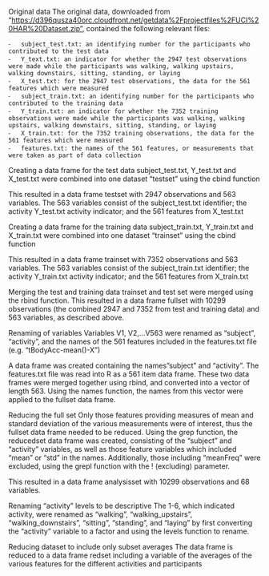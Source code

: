 
Original data
The original data, downloaded from “https://d396qusza40orc.cloudfront.net/getdata%2Fprojectfiles%2FUCI%20HAR%20Dataset.zip”, contained the following relevant files:

	⁃	subject_test.txt: an identifying number for the participants who contributed to the test data
	⁃	Y_text.txt: an indicator for whether the 2947 test observations were made while the participants was walking, walking upstairs, walking downstairs, sitting, standing, or laying
	⁃	X_test.txt: for the 2947 test observations, the data for the 561 features which were measured
	⁃	subject_train.txt: an identifying number for the participants who contributed to the training data
	⁃	Y_train.txt: an indicator for whether the 7352 training observations were made while the participants was walking, walking upstairs, walking downstairs, sitting, standing, or laying
	⁃	X_train.txt: for the 7352 training observations, the data for the 561 features which were measured
	⁃	features.txt: the names of the 561 features, or measurements that were taken as part of data collection

Creating a data frame for the test data
subject_test.txt, Y_test.txt and X_test.txt were combined into one dataset “testset” using the cbind function

This resulted in a data frame testset with 2947 observations and 563 variables. 
The 563 variables consist of the subject_test.txt identifier; the activity Y_test.txt activity indicator; and the 561 features from X_test.txt

Creating a data frame for the training data
subject_train.txt, Y_train.txt and X_train.txt were combined into one dataset “trainset” using the cbind function

This resulted in a data frame trainset with 7352 observations and 563 variables. 
The 563 variables consist of the subject_train.txt identifier; the activity Y_train.txt activity indicator; and the 561 features from X_train.txt

Merging the test and training data
trainset and test set were merged using the rbind function.
This resulted in a data frame fullset with 10299 observations (the combined 2947 and 7352 from test and training data) and 563 variables, as described above.

Renaming of variables
Variables V1, V2,…V563 were renamed as “subject”, “activity”, and the names of the 561 features included in the features.txt file (e.g. “tBodyAcc-mean()-X”)

A data frame was created containing the names”subject” and “activity”. The features.txt file was read into R as a 561 item data frame. These two data frames were merged together using rbind, and converted into a vector of length 563. Using the names function, the names from this vector were applied to the fullset data frame.

Reducing the full set
Only those features providing measures of mean and standard deviation of the various measurements were of interest, thus the fullset data frame needed to be reduced. Using the grep function, the reducedset data frame was created, consisting of the “subject” and “activity” variables, as well as those feature variables which included “mean” or “std” in the names. Additionally, those including “meanFreq” were excluded, using the grepl function with the ! (excluding) parameter.

This resulted in a data frame analysisset with 10299 observations and 68 variables.

Renaming “activity” levels to be descriptive
The 1-6, which indicated activity, were renamed as “walking”, “walking_upstairs”, “walking_downstairs”, “sitting”, “standing”, and “laying” by first converting the “activity” variable to a factor and using the levels function to rename.

Reducing dataset to include only subset averages
The data frame is reduced to a data frame redset including a variable of the averages of the various features for the different activities and participants
